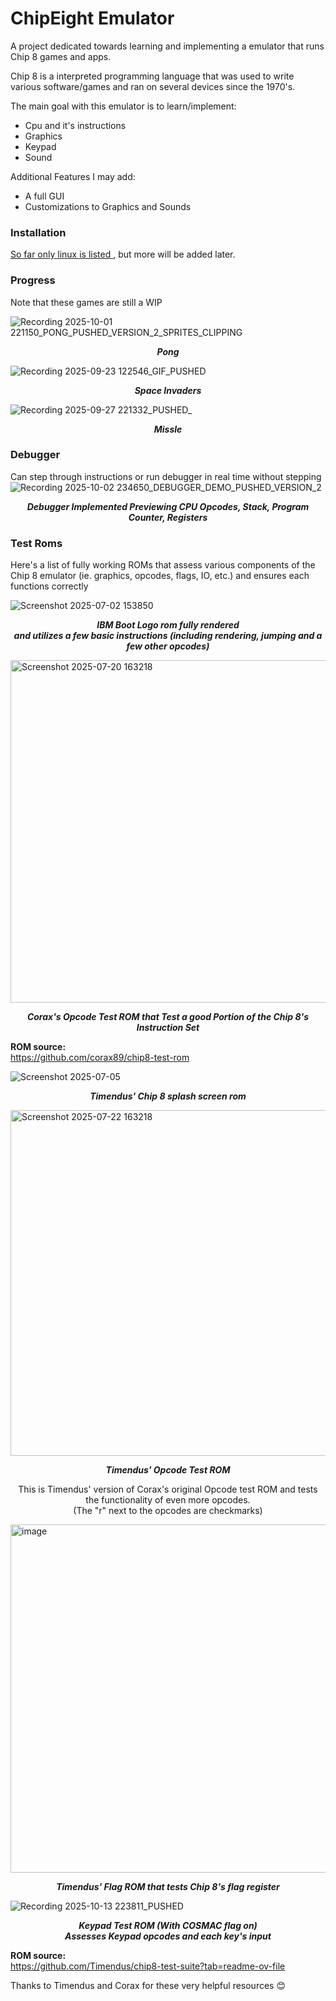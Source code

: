 # ChipEight Emulator

A project dedicated towards learning and implementing a emulator that runs Chip 8 games and apps.  

Chip 8 is a interpreted programming language that was used to write various software/games and ran on several devices since the 1970's. 

The main goal with this emulator is to learn/implement: 
- Cpu and it's instructions 
- Graphics
- Keypad 
- Sound

Additional Features I may add: 

- A full GUI
- Customizations to Graphics and Sounds

### Installation
<a href = "https://jeremys22.github.io/ChipEightDocs/docs/installation"> So far only linux is listed </a>, but more will be added later. 

### Progress 
Note that these games are still a WIP 

![Recording 2025-10-01 221150_PONG_PUSHED_VERSION_2_SPRITES_CLIPPING](https://github.com/user-attachments/assets/e38e04bd-3262-4554-9a6f-8194e4884b56)
<p align = "center"><strong><em>Pong</em></strong></p> 

![Recording 2025-09-23 122546_GIF_PUSHED](https://github.com/user-attachments/assets/065c4527-3ff7-456d-b914-33995d87f27f)
<p align = "center"><strong><em>Space Invaders</em></strong></p> 

![Recording 2025-09-27 221332_PUSHED_](https://github.com/user-attachments/assets/c0796fad-5202-46b4-8f72-3059681361d3)
<p align = "center"><strong><em>Missle</em></strong></p> 

### Debugger 
Can step through instructions or run debugger in real time without stepping 
![Recording 2025-10-02 234650_DEBUGGER_DEMO_PUSHED_VERSION_2](https://github.com/user-attachments/assets/bb0a5d21-a06a-4750-8cb3-c892dfedc77c)
<p align = "center"><strong><em>Debugger Implemented Previewing CPU Opcodes, Stack, Program Counter, Registers </em></strong></p> 

### Test Roms 
Here's a list of fully working ROMs that assess various components of the Chip 8 emulator (ie. graphics, opcodes, flags, IO, etc.) and ensures each functions correctly 

![Screenshot 2025-07-02 153850](https://github.com/user-attachments/assets/0efe8489-3846-4030-8038-de5adbc142ad)
<p align = "center"><strong><em>IBM Boot Logo rom fully rendered  
  <br>and utilizes a few basic instructions (including rendering, jumping and a few other opcodes) </em></strong></p> 

<img width="1065" height="548" alt="Screenshot 2025-07-20 163218" src="https://github.com/user-attachments/assets/15543fcc-9069-4d85-8850-3ddeb20cd6db" />
<p align = "center"><strong><em>Corax's Opcode Test ROM that Test a good Portion of the Chip 8's Instruction Set</em></strong></p>

<strong>ROM source:</strong><br>
https://github.com/corax89/chip8-test-rom 

![Screenshot 2025-07-05 ](https://github.com/user-attachments/assets/80045ea2-452f-48b2-ba56-1c59406104b8)
<p align = "center"><strong><em>Timendus' Chip 8 splash screen rom</em></strong></p>

<img width="1103" height="553" alt="Screenshot 2025-07-22 163218" src="https://github.com/user-attachments/assets/cd95e96c-50c3-45b5-99dd-6565d06c38bd" />
<p align = "center"><strong><em>Timendus' Opcode Test ROM </em></strong></p> 
<p align = "center">This is Timendus' version of Corax's original Opcode test ROM and tests the functionality of even more opcodes.  <br>(The "r" next to the opcodes are checkmarks)</p>

<img width="1066" height="557" alt="image" src="https://github.com/user-attachments/assets/5fa3fa1e-80d4-4627-8aae-6924939b2fbe" />
<p align = "center"><strong><em>Timendus' Flag ROM that tests Chip 8's flag register</em></strong></p> 

![Recording 2025-10-13 223811_PUSHED](https://github.com/user-attachments/assets/b997d3f5-fb8d-4149-8ec7-6d3d491db2a3)
<p align = "center"><strong><em>Keypad Test ROM (With COSMAC flag on)
  <br>Assesses Keypad opcodes and each key's input </em></strong></p> 
 
<strong>ROM source:</strong><br>
https://github.com/Timendus/chip8-test-suite?tab=readme-ov-file 

Thanks to Timendus and Corax for these very helpful resources 😊<br>  





